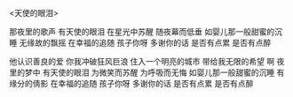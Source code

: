<天使的眼泪>

那夜里的歌声 有天使的眼泪
在星光中苏醒 随夜幕而低垂
如婴儿那一般甜蜜的沉睡
无缘故的飘摇 在幸福的追随
孩子你呀 多谢你的话
是否有点累 是否有点醉

他认识善良的爱 你我冲破狂风巨浪
住入一个明亮的城市 带给我无限的希望
啊 夜里的梦中 有天使的眼泪
为微笑而苏醒 为呼吸而无悔
如婴儿那一般甜蜜的沉睡
有缘分的倩影 在幸福的追随
孩子你呀 多谢你的话
是否有点累 是否有点醉